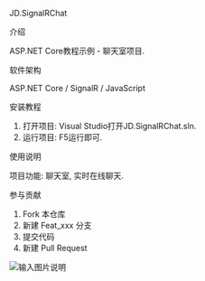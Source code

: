 JD.SignalRChat

介绍

ASP.NET Core教程示例 - 聊天室项目.

软件架构

ASP.NET Core / SignalR / JavaScript

安装教程

1. 打开项目:
Visual Studio打开JD.SignalRChat.sln.
2. 运行项目:
F5运行即可.

使用说明

项目功能:
聊天室, 实时在线聊天.

参与贡献

1. Fork 本仓库
2. 新建 Feat_xxx 分支
3. 提交代码
4. 新建 Pull Request

![输入图片说明](https://images.gitee.com/uploads/images/2019/0908/174835_764f0fdc_2265734.png "JD.SignalRChat1.png")